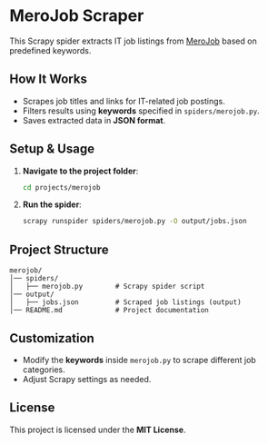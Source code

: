 # **MeroJob Scraper**

This Scrapy spider extracts IT job listings from [MeroJob](https://merojob.com) based on predefined keywords.

## **How It Works**

- Scrapes job titles and links for IT-related job postings.
- Filters results using **keywords** specified in `spiders/merojob.py`.
- Saves extracted data in **JSON format**.

## **Setup & Usage**

1. **Navigate to the project folder**:

   ```bash
   cd projects/merojob
   ```

2. **Run the spider**:
   ```bash
   scrapy runspider spiders/merojob.py -O output/jobs.json
   ```

## **Project Structure**

```
merojob/
│── spiders/
│   ├── merojob.py        # Scrapy spider script
│── output/
│   ├── jobs.json         # Scraped job listings (output)
│── README.md             # Project documentation
```

## **Customization**

- Modify the **keywords** inside `merojob.py` to scrape different job categories.
- Adjust Scrapy settings as needed.

## **License**

This project is licensed under the **MIT License**.
